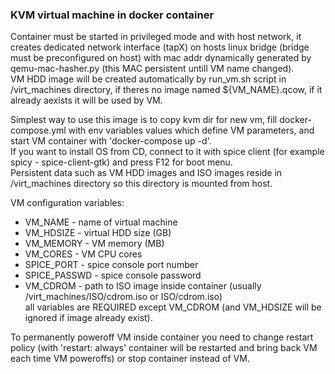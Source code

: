 ### KVM virtual machine in docker container

Container must be started in privileged mode and with host network, it creates dedicated network interface (tapX) on hosts linux bridge (bridge must be preconfigured on host) with mac addr dynamically generated by qemu-mac-hasher.py (this MAC persistent untill VM name changed).  
VM HDD image will be created automatically by run_vm.sh script in /virt_machines directory, if theres no image named ${VM_NAME}.qcow, if it already aexists it will be used by VM.  

Simplest way to use this image is to copy kvm dir for new vm, fill docker-compose.yml with env variables values which define VM parameters, and start VM container with 'docker-compose up -d'.  
If you want to install OS from CD, connect to it with spice client (for example spicy - spice-client-gtk) and press F12 for boot menu.  
Persistent data such as VM HDD images and ISO images reside in /virt_machines directory so this directory is mounted from host.  

VM configuration variables:  
- VM_NAME - name of virtual machine  
- VM_HDSIZE - virtual HDD size (GB)  
- VM_MEMORY - VM memory (MB)  
- VM_CORES - VM CPU cores  
- SPICE_PORT - spice console port number  
- SPICE_PASSWD - spice console password  
- VM_CDROM - path to ISO image inside container (usually /virt_machines/ISO/cdrom.iso or ISO/cdrom.iso)  
all variables are REQUIRED except VM_CDROM (and VM_HDSIZE will be ignored if image already exist).  

To permanently poweroff VM inside container you need to change restart policy (with 'restart: always' container will be restarted and bring back VM each time VM poweroffs) or stop container instead of VM.  
